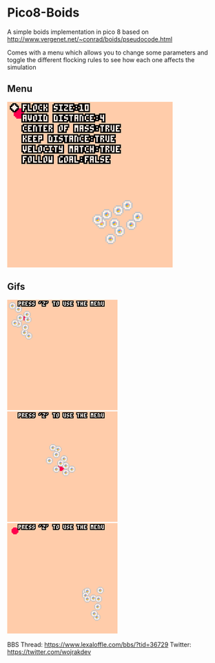 # Pico8-Boids
A simple boids implementation in pico 8 based on http://www.vergenet.net/~conrad/boids/pseudocode.html

Comes with a menu which allows you to change some parameters and toggle the different flocking rules to see how each one affects the simulation

## Menu
![Menu](/img/boids_menu.png)

## Gifs
![](/img/boids_0.gif)
![](/img/boids_1.gif)
![](/img/boids_2.gif)

BBS Thread: https://www.lexaloffle.com/bbs/?tid=36729
Twitter: https://twitter.com/wojrakdev
